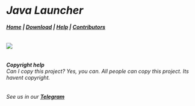 # _Java Launcher_
_**<a href="https://javalauncher.github.io">Home</a> | <a href="https://javalauncher.github.io/download/">Download</a> | <a href="https://javalauncher.github.io/help/">Help</a> | <a href="https://javalauncher.github.io/contributors/">Contributors</a>**_
<br><br><br>
<img src="https://i.playground.ru/i/pix/1385601/image.jpg">
<br><br><br>
_**Copyright help**_
<br>
_Can I copy this project? Yes, you can. All people can copy this project. Its havent copyright._
<br><br><br>
_See us in our **<a href="https://t.me/githubjavalauncher/">Telegram</a>**_
